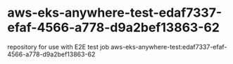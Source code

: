 # aws-eks-anywhere-test-edaf7337-efaf-4566-a778-d9a2bef13863-62
repository for use with E2E test job aws-eks-anywhere-test:edaf7337-efaf-4566-a778-d9a2bef13863-62
